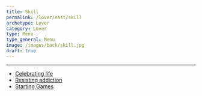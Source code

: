 ```yaml
---
title: Skill
permalink: /lover/east/skill
archetype: Lover
category: Lover
type: Menu
type_general: Menu
image: /images/back/skill.jpg
draft: true
---
```


---
- [Celebrating life](/lover/east/skill/celebrating_life)
- [Resisting addiction](/lover/east/skill/resisting_addiction)
- [Starting Games](/lover/east/skill/starting_games)
